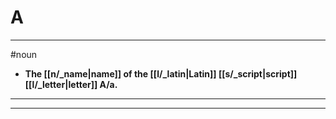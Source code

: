 # A
---
#noun
- **The [[n/_name|name]] of the [[l/_latin|Latin]] [[s/_script|script]] [[l/_letter|letter]] A/a.**
---
---
